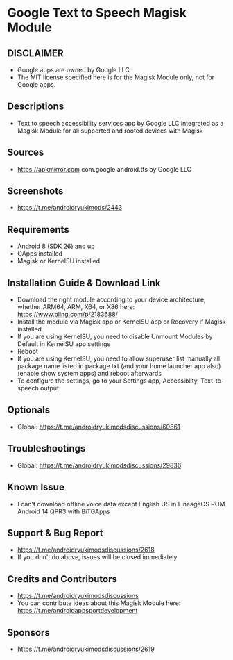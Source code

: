 # Google Text to Speech Magisk Module

## DISCLAIMER
- Google apps are owned by Google LLC
- The MIT license specified here is for the Magisk Module only, not for Google apps.

## Descriptions
- Text to speech accessibility services app by Google LLC integrated as a Magisk Module for all supported and rooted devices with Magisk

## Sources
- https://apkmirror.com com.google.android.tts by Google LLC

## Screenshots
- https://t.me/androidryukimods/2443

## Requirements
- Android 8 (SDK 26) and up
- GApps installed
- Magisk or KernelSU installed

## Installation Guide & Download Link
- Download the right module according to your device architecture, whether ARM64, ARM, X64, or X86 here: https://www.pling.com/p/2183688/
- Install the module via Magisk app or KernelSU app or Recovery if Magisk installed
- If you are using KernelSU, you need to disable Unmount Modules by Default in KernelSU app settings
- Reboot
- If you are using KernelSU, you need to allow superuser list manually all package name listed in package.txt (and your home launcher app also) (enable show system apps) and reboot afterwards
- To configure the settings, go to your Settings app, Accessiblity, Text-to-speech output.

## Optionals
- Global: https://t.me/androidryukimodsdiscussions/60861

## Troubleshootings
- Global: https://t.me/androidryukimodsdiscussions/29836

## Known Issue
- I can't download offline voice data except English US in LineageOS ROM Android 14 QPR3 with BiTGApps

## Support & Bug Report
- https://t.me/androidryukimodsdiscussions/2618
- If you don't do above, issues will be closed immediately

## Credits and Contributors
- https://t.me/androidryukimodsdiscussions
- You can contribute ideas about this Magisk Module here: https://t.me/androidappsportdevelopment

## Sponsors
- https://t.me/androidryukimodsdiscussions/2619


